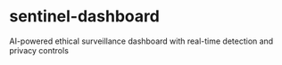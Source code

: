 # sentinel-dashboard
AI-powered ethical surveillance dashboard with real-time detection and privacy controls

